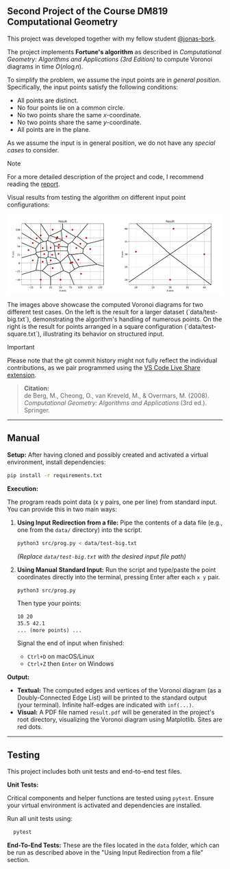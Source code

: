 ## Second Project of the Course DM819 Computational Geometry

This project was developed together with my fellow student [@jonas-bork](https://github.com/jonas-bork).

The project implements **Fortune's algorithm** as described in *Computational Geometry: Algorithms and Applications (3rd Edition)* to compute Voronoi diagrams in time $O(n \log n)$.

To simplify the problem, we assume the input points are in *general position*. Specifically, the input points satisfy the following conditions:

- All points are distinct.
- No four points lie on a common circle.
- No two points share the same $x$-coordinate.
- No two points share the same $y$-coordinate.
- All points are in the plane.

As we assume the input is in general position, we do not have any *special cases* to consider.


> [!Note]
> For a more detailed description of the project and code, I recommend reading the [report](./dm819_part2.pdf).


Visual results from testing the algorithm on different input point configurations:
<p align="center">
  <img src="assets/result-big-data.jpg" alt="Image 1" width="49%" />
  <img src="assets/result-square.jpg" alt="Image 2" width="49%" />
</p>
The images above showcase the computed Voronoi diagrams for two different test cases. On the left is the result for a larger dataset (`data/test-big.txt`), demonstrating the algorithm's handling of numerous points. On the right is the result for points arranged in a square configuration (`data/test-square.txt`), illustrating its behavior on structured input.



> [!IMPORTANT]
> Please note that the git commit history might not fully reflect the individual contributions, as we pair programmed using the [VS Code Live Share extension](https://marketplace.visualstudio.com/items/?itemName=MS-vsliveshare.vsliveshare).


> **Citation:**  
> de Berg, M., Cheong, O., van Kreveld, M., & Overmars, M. (2008). *Computational Geometry: Algorithms and Applications* (3rd ed.). Springer.

---

## Manual

**Setup:**
After having cloned and possibly created and activated a virtual environment, install dependencies: 

```bash
pip install -r requirements.txt
```

**Execution:**

The program reads point data (x y pairs, one per line) from standard input. You can provide this in two main ways:

1.  **Using Input Redirection from a file:**
    Pipe the contents of a data file (e.g., one from the `data/` directory) into the script.
    ```bash
    python3 src/prog.py < data/test-big.txt
    ```
    *(Replace `data/test-big.txt` with the desired input file path)*

2.  **Using Manual Standard Input:**
    Run the script and type/paste the point coordinates directly into the terminal, pressing Enter after each `x y` pair.
    ```bash
    python3 src/prog.py
    ```
    Then type your points:
    ```
    10 20
    35.5 42.1
    ... (more points) ...
    ```
    Signal the end of input when finished:
    *   `Ctrl+D` on macOS/Linux
    *   `Ctrl+Z` then `Enter` on Windows

**Output:**

*   **Textual:** The computed edges and vertices of the Voronoi diagram (as a Doubly-Connected Edge List) will be printed to the standard output (your terminal). Infinite half-edges are indicated with `inf(...)`.
*   **Visual:** A PDF file named `result.pdf` will be generated in the project's root directory, visualizing the Voronoi diagram using Matplotlib. Sites are red dots.

---

## Testing

This project includes both unit tests and end-to-end test files.

**Unit Tests:**

Critical components and helper functions are tested using `pytest`. Ensure your virtual environment is activated and dependencies are installed.

Run all unit tests using:
```bash
  pytest
```

**End-To-End Tests:**
These are the files located in the `data` folder, which can be run as described above in the "Using Input Redirection from a file" section.
